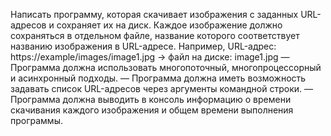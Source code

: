 Написать программу, которая скачивает изображения с заданных URL-адресов и сохраняет их на диск.
Каждое изображение должно сохраняться в отдельном файле, название которого соответствует названию
изображения в URL-адресе.
Например, URL-адрес:
https://example/images/image1.jpg -> файл на диске: image1.jpg
— Программа должна использовать многопоточный, многопроцессорный и асинхронный подходы.
— Программа должна иметь возможность задавать список URL-адресов через аргументы командной строки.
— Программа должна выводить в консоль информацию о времени скачивания каждого изображения и
общем времени выполнения программы.

